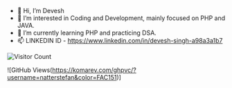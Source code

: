- 👋 Hi, I’m Devesh
- 👀 I’m interested in Coding and Development, mainly focused on PHP and JAVA. 
- 🌱 I’m currently learning PHP and practicing DSA. 
- 📫 LINKEDIN ID - https://www.linkedin.com/in/devesh-singh-a98a3a1b7

![Visitor Count](https://profile-counter.glitch.me/{username}/count.svg)


![GitHub Views(https://komarev.com/ghpvc/?username=natterstefan&color=FAC151)]
